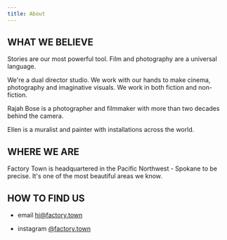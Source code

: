 ```yaml
---
title: About
---
```


## WHAT WE BELIEVE

Stories are our most powerful tool. Film and photography are a universal language. 

We're a dual director studio. We work with our hands to make cinema, photography and  imaginative visuals. We work in both fiction and non-fiction.

Rajah Bose is a photographer and filmmaker with more than two decades behind the camera.

Ellen is a muralist and painter with installations across the world.

## WHERE WE ARE

Factory Town is headquartered in the Pacific Northwest - Spokane to be precise.
It's one of the most beautiful areas we know.

## HOW TO FIND US

* email  [hi@factory.town](hi@factory.town)

* instagram [@factory.town](http://instagram.com/factory.town)